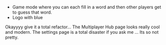 - Game mode where you can each fill in a word and then other players get to guess that word.
- Logo with blue



Okayyyy give it a total refactor... The Multiplayer Hub page looks really cool and modern. The settings page is a total disaster if you ask me ... Its so not pretty. 